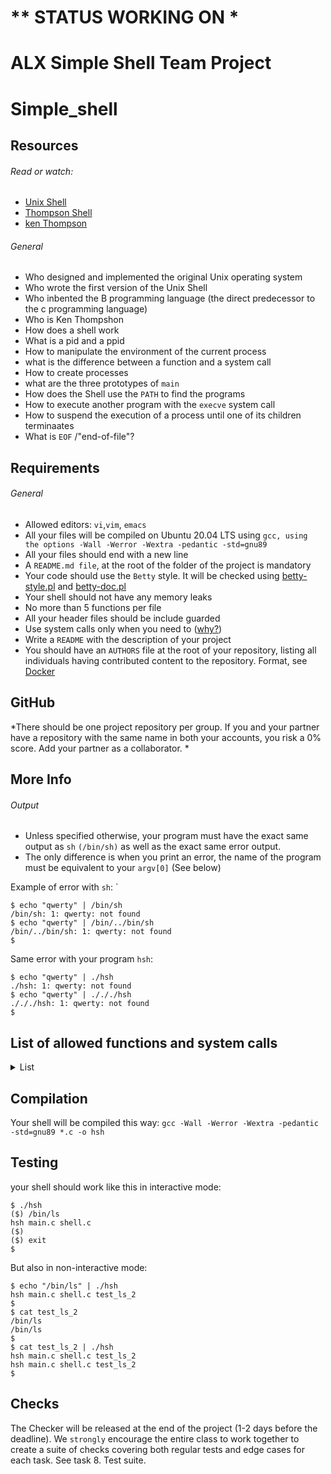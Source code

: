 # ** STATUS WORKING ON *

# ALX Simple Shell Team Project
# Simple_shell
## Resources

###### Read or watch:
- [Unix Shell](https://en.wikipedia.org/wiki/Unix_shell) 
- [Thompson Shell](https://en.wikipedia.org/wiki/Thompson_shell)
- [ken Thompson](https://en.wikipedia.org/wiki/Ken_Thompson)

###### General

- Who designed and implemented the original Unix operating system
- Who wrote the first version of the Unix Shell
- Who inbented the B programming language (the direct predecessor to the c programming language)
- Who is Ken Thompshon
- How does a shell work
- What is a pid and a ppid
- How to manipulate the environment of the current process
- what is the difference between a function and a system call
- How to create processes
- what are the three prototypes of `main`
- How does the Shell use the `PATH` to find the programs
- How to execute another program with the `execve` system call
- How to suspend the execution of a process until one of its children terminaates 
- What is `EOF` /"end-of-file"?

## Requirements

###### General

- Allowed editors: `vi`,`vim`, `emacs`
- All your files will be compiled on Ubuntu 20.04 LTS using `gcc, using the options -Wall -Werror -Wextra -pedantic -std=gnu89`
- All your files should end with a new line
- A `README.md file`, at the root of the folder of the project is mandatory
- Your code should use the `Betty` style. It will be checked using [betty-style.pl](https://github.com/holbertonschool/Betty/blob/master/betty-style.pl) and [betty-doc.pl](https://github.com/holbertonschool/Betty/blob/master/betty-doc.pl)
- Your shell should not have any memory leaks
- No more than 5 functions per file
- All your header files should be include guarded
- Use system calls only when you need to ([why?](https://www.quora.com/Why-are-system-calls-expensive-in-operating-systems))
- Write a `README` with the description of your project
- You should have an `AUTHORS` file at the root of your repository, listing all individuals having contributed content to the repository. Format, see [Docker](https://github.com/moby/moby/blob/master/AUTHORS)

## GitHub
*There should be one project repository per group. If you and your partner have a repository with the same name in both your accounts, you risk a 0% score. Add your partner as a collaborator. *

## More Info
###### Output

- Unless specified otherwise, your program must have the exact same output as `sh` `(/bin/sh)` as well as the exact same error output.
- The only difference is when you print an error, the name of the program must be equivalent to your `argv[0]` (See below)

Example of error with `sh`:
`
```
$ echo "qwerty" | /bin/sh
/bin/sh: 1: qwerty: not found
$ echo "qwerty" | /bin/../bin/sh
/bin/../bin/sh: 1: qwerty: not found
$
```

Same error with your program `hsh`:

```
$ echo "qwerty" | ./hsh
./hsh: 1: qwerty: not found
$ echo "qwerty" | ./././hsh
./././hsh: 1: qwerty: not found
$
```

## List of allowed functions and system calls

<details>
<summary>List </summary>
  
```
access (man 2 access)                           
chdir (man 2 chdir)
close (man 2 close)
closedir (man 3 closedir)
execve (man 2 execve)
exit (man 3 exit)
_exit (man 2 _exit)
fflush (man 3 fflush)
fork (man 2 fork)
free (man 3 free)
getcwd (man 3 getcwd)
getline (man 3 getline)
getpid (man 2 getpid)
isatty (man 3 isatty)
kill (man 2 kill)
malloc (man 3 malloc)
open (man 2 open)
opendir (man 3 opendir)
perror (man 3 perror)
read (man 2 read)
readdir (man 3 readdir)
signal (man 2 signal)
stat (__xstat) (man 2 stat)
lstat (__lxstat) (man 2 lstat)
fstat (__fxstat) (man 2 fstat)
strtok (man 3 strtok)
wait (man 2 wait)
waitpid (man 2 waitpid)
wait3 (man 2 wait3)
wait4 (man 2 wait4)
write (man 2 write)
```
</details>

## Compilation 
Your shell will be compiled this way:
`gcc -Wall -Werror -Wextra -pedantic -std=gnu89 *.c -o hsh`

## Testing 
your shell should work like this in interactive mode:

```
$ ./hsh
($) /bin/ls
hsh main.c shell.c
($)
($) exit
$
```
But also in non-interactive mode:

```
$ echo "/bin/ls" | ./hsh
hsh main.c shell.c test_ls_2
$
$ cat test_ls_2
/bin/ls
/bin/ls
$
$ cat test_ls_2 | ./hsh
hsh main.c shell.c test_ls_2
hsh main.c shell.c test_ls_2
$
```

## Checks
The Checker will be released at the end of the project (1-2 days before the deadline). We `strongly` encourage the entire class to work together to create a suite of checks covering both regular tests and edge cases for each task. See task 8. Test suite.

